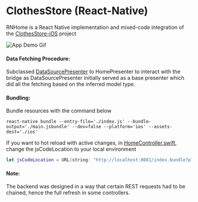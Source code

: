 # ClothesStore (React-Native)
RNHome is a React Native implementation and mixed-code integration of the [ClothesStore-iOS](https://github.com/Prosquid1/ClothesStore-iOS) project

![App Demo Gif](https://user-images.githubusercontent.com/13585693/93754952-68fc9180-fbfa-11ea-9b4f-1af41a6e64eb.gif)


#### Data Fetching Procedure:

Subclassed [DataSourcePresenter](https://github.com/Prosquid1/ClothesStore-iOS/blob/master/ClothesStore/Generic/Presenter/DataSourcePresenter.swift) to HomePresenter to interact with the bridge
as DataSourcePresenter initially served as a base presenter which did all the fetching based on the inferred model type.

#### Bundling:
Bundle resources with the command below
```script
react-native bundle --entry-file='./index.js' --bundle-output='./main.jsbundle' --dev=false --platform='ios' --assets-dest='./ios'
```

If you want to hot reload with active changes, in [HomeController.swift](https://github.com/Prosquid1/ClothesStore-iOS/blob/master/ClothesStore/Home/HomeController.swift), change the jsCodeLocation to your local environment 
```swift
let jsCodeLocation = URL(string: "http://localhost:8081/index.bundle?platform=ios")!

```

#### Note:
The backend was designed in a way that certain REST requests had to be chained, hence the full refresh in some controllers.

